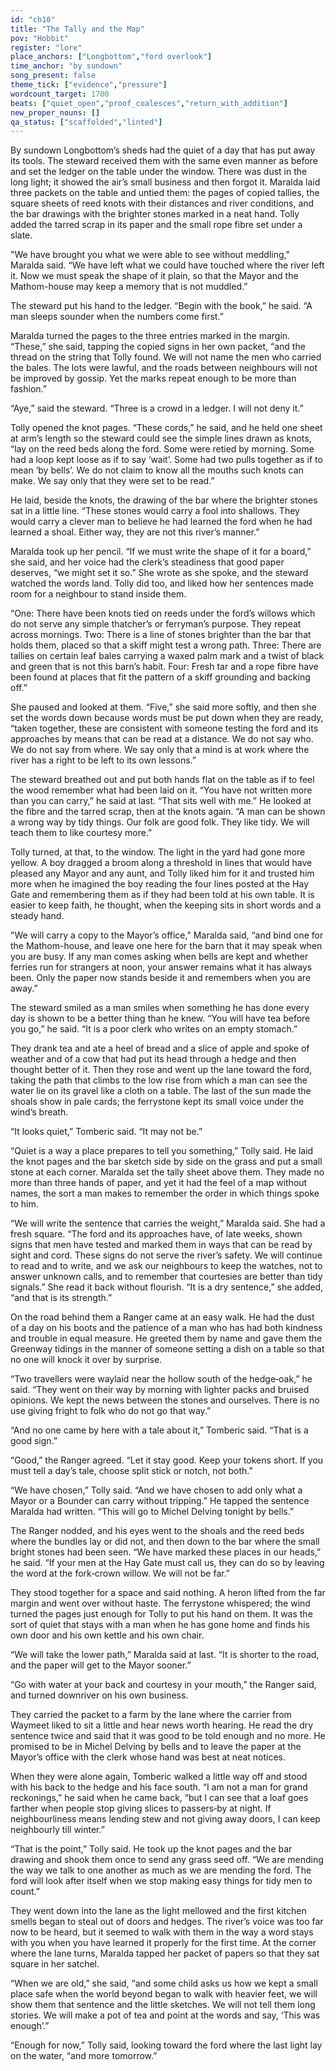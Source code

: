 ```yaml
---
id: "ch10"
title: "The Tally and the Map"
pov: "Hobbit"
register: "lore"
place_anchors: ["Longbottom","ford overlook"]
time_anchor: "by sundown"
song_present: false
theme_tick: ["evidence","pressure"]
wordcount_target: 1700
beats: ["quiet_open","proof_coalesces","return_with_addition"]
new_proper_nouns: []
qa_status: ["scaffolded","linted"]
---
```


By sundown Longbottom’s sheds had the quiet of a day that has put away its tools. The steward received them with the same even manner as before and set the ledger on the table under the window. There was dust in the long light; it showed the air’s small business and then forgot it. Maralda laid three packets on the table and untied them: the pages of copied tallies, the square sheets of reed knots with their distances and river conditions, and the bar drawings with the brighter stones marked in a neat hand. Tolly added the tarred scrap in its paper and the small rope fibre set under a slate.

"We have brought you what we were able to see without meddling," Maralda said. “We have left what we could have touched where the river left it. Now we must speak the shape of it plain, so that the Mayor and the Mathom-house may keep a memory that is not muddled.”

The steward put his hand to the ledger. “Begin with the book,” he said. “A man sleeps sounder when the numbers come first.”

Maralda turned the pages to the three entries marked in the margin. “These,” she said, tapping the copied signs in her own packet, “and the thread on the string that Tolly found. We will not name the men who carried the bales. The lots were lawful, and the roads between neighbours will not be improved by gossip. Yet the marks repeat enough to be more than fashion.”

“Aye,” said the steward. “Three is a crowd in a ledger. I will not deny it.”

Tolly opened the knot pages. “These cords,” he said, and he held one sheet at arm’s length so the steward could see the simple lines drawn as knots, “lay on the reed beds along the ford. Some were retied by morning. Some had a loop kept loose as if to say ‘wait’. Some had two pulls together as if to mean ‘by bells’. We do not claim to know all the mouths such knots can make. We say only that they were set to be read.”

He laid, beside the knots, the drawing of the bar where the brighter stones sat in a little line. “These stones would carry a fool into shallows. They would carry a clever man to believe he had learned the ford when he had learned a shoal. Either way, they are not this river’s manner.”

Maralda took up her pencil. “If we must write the shape of it for a board,” she said, and her voice had the clerk’s steadiness that good paper deserves, “we might set it so.” She wrote as she spoke, and the steward watched the words land. Tolly did too, and liked how her sentences made room for a neighbour to stand inside them.

“One: There have been knots tied on reeds under the ford’s willows which do not serve any simple thatcher’s or ferryman’s purpose. They repeat across mornings. Two: There is a line of stones brighter than the bar that holds them, placed so that a skiff might test a wrong path. Three: There are tallies on certain leaf bales carrying a waxed palm mark and a twist of black and green that is not this barn’s habit. Four: Fresh tar and a rope fibre have been found at places that fit the pattern of a skiff grounding and backing off.”

She paused and looked at them. “Five,” she said more softly, and then she set the words down because words must be put down when they are ready, “taken together, these are consistent with someone testing the ford and its approaches by means that can be read at a distance. We do not say who. We do not say from where. We say only that a mind is at work where the river has a right to be left to its own lessons.”

The steward breathed out and put both hands flat on the table as if to feel the wood remember what had been laid on it. “You have not written more than you can carry,” he said at last. “That sits well with me.” He looked at the fibre and the tarred scrap, then at the knots again. “A man can be shown a wrong way by tidy things. Our folk are good folk. They like tidy. We will teach them to like courtesy more.”

Tolly turned, at that, to the window. The light in the yard had gone more yellow. A boy dragged a broom along a threshold in lines that would have pleased any Mayor and any aunt, and Tolly liked him for it and trusted him more when he imagined the boy reading the four lines posted at the Hay Gate and remembering them as if they had been told at his own table. It is easier to keep faith, he thought, when the keeping sits in short words and a steady hand.

"We will carry a copy to the Mayor’s office," Maralda said, “and bind one for the Mathom-house, and leave one here for the barn that it may speak when you are busy. If any man comes asking when bells are kept and whether ferries run for strangers at noon, your answer remains what it has always been. Only the paper now stands beside it and remembers when you are away.”

The steward smiled as a man smiles when something he has done every day is shown to be a better thing than he knew. “You will have tea before you go,” he said. “It is a poor clerk who writes on an empty stomach.”

They drank tea and ate a heel of bread and a slice of apple and spoke of weather and of a cow that had put its head through a hedge and then thought better of it. Then they rose and went up the lane toward the ford, taking the path that climbs to the low rise from which a man can see the water lie on its gravel like a cloth on a table. The last of the sun made the shoals show in pale cards; the ferrystone kept its small voice under the wind’s breath.

“It looks quiet,” Tomberic said. “It may not be.”

“Quiet is a way a place prepares to tell you something,” Tolly said. He laid the knot pages and the bar sketch side by side on the grass and put a small stone at each corner. Maralda set the tally sheet above them. They made no more than three hands of paper, and yet it had the feel of a map without names, the sort a man makes to remember the order in which things spoke to him.

“We will write the sentence that carries the weight,” Maralda said. She had a fresh square. “The ford and its approaches have, of late weeks, shown signs that men have tested and marked them in ways that can be read by sight and cord. These signs do not serve the river’s safety. We will continue to read and to write, and we ask our neighbours to keep the watches, not to answer unknown calls, and to remember that courtesies are better than tidy signals.” She read it back without flourish. “It is a dry sentence,” she added, “and that is its strength.”

On the road behind them a Ranger came at an easy walk. He had the dust of a day on his boots and the patience of a man who has had both kindness and trouble in equal measure. He greeted them by name and gave them the Greenway tidings in the manner of someone setting a dish on a table so that no one will knock it over by surprise.

“Two travellers were waylaid near the hollow south of the hedge‑oak,” he said. “They went on their way by morning with lighter packs and bruised opinions. We kept the news between the stones and ourselves. There is no use giving fright to folk who do not go that way.”

“And no one came by here with a tale about it,” Tomberic said. “That is a good sign.”

“Good,” the Ranger agreed. “Let it stay good. Keep your tokens short. If you must tell a day’s tale, choose split stick or notch, not both.”

“We have chosen,” Tolly said. “And we have chosen to add only what a Mayor or a Bounder can carry without tripping.” He tapped the sentence Maralda had written. “This will go to Michel Delving tonight by bells.”

The Ranger nodded, and his eyes went to the shoals and the reed beds where the bundles lay or did not, and then down to the bar where the small bright stones had been seen. “We have marked these places in our heads,” he said. “If your men at the Hay Gate must call us, they can do so by leaving the word at the fork‑crown willow. We will not be far.”

They stood together for a space and said nothing. A heron lifted from the far margin and went over without haste. The ferrystone whispered; the wind turned the pages just enough for Tolly to put his hand on them. It was the sort of quiet that stays with a man when he has gone home and finds his own door and his own kettle and his own chair.

“We will take the lower path,” Maralda said at last. “It is shorter to the road, and the paper will get to the Mayor sooner.”

“Go with water at your back and courtesy in your mouth,” the Ranger said, and turned downriver on his own business.

They carried the packet to a farm by the lane where the carrier from Waymeet liked to sit a little and hear news worth hearing. He read the dry sentence twice and said that it was good to be told enough and no more. He promised to be in Michel Delving by bells and to leave the paper at the Mayor’s office with the clerk whose hand was best at neat notices.

When they were alone again, Tomberic walked a little way off and stood with his back to the hedge and his face south. “I am not a man for grand reckonings,” he said when he came back, “but I can see that a loaf goes farther when people stop giving slices to passers‑by at night. If neighbourliness means lending stew and not giving away doors, I can keep neighbourly till winter.”

“That is the point,” Tolly said. He took up the knot pages and the bar drawing and shook them once to send any grass seed off. “We are mending the way we talk to one another as much as we are mending the ford. The ford will look after itself when we stop making easy things for tidy men to count.”

They went down into the lane as the light mellowed and the first kitchen smells began to steal out of doors and hedges. The river’s voice was too far now to be heard, but it seemed to walk with them in the way a word stays with you when you have learned it properly for the first time. At the corner where the lane turns, Maralda tapped her packet of papers so that they sat square in her satchel.

“When we are old,” she said, “and some child asks us how we kept a small place safe when the world beyond began to walk with heavier feet, we will show them that sentence and the little sketches. We will not tell them long stories. We will make a pot of tea and point at the words and say, ‘This was enough’.”

“Enough for now,” Tolly said, looking toward the ford where the last light lay on the water, “and more tomorrow.”
